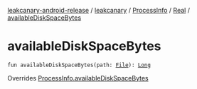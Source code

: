 [leakcanary-android-release](../../../index.md) / [leakcanary](../../index.md) / [ProcessInfo](../index.md) / [Real](index.md) / [availableDiskSpaceBytes](./available-disk-space-bytes.md)

# availableDiskSpaceBytes

`fun availableDiskSpaceBytes(path: `[`File`](https://docs.oracle.com/javase/6/docs/api/java/io/File.html)`): `[`Long`](https://kotlinlang.org/api/latest/jvm/stdlib/kotlin/-long/index.html)

Overrides [ProcessInfo.availableDiskSpaceBytes](../available-disk-space-bytes.md)

